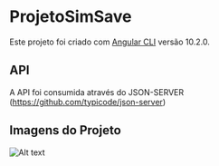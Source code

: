 # ProjetoSimSave

Este projeto foi criado com [Angular CLI](https://github.com/angular/angular-cli) versão 10.2.0.

## API

A API foi consumida através do JSON-SERVER (https://github.com/typicode/json-server)

## Imagens do Projeto

![Alt text](https://imgur.com/a/onFy9f6 "Optional title")
